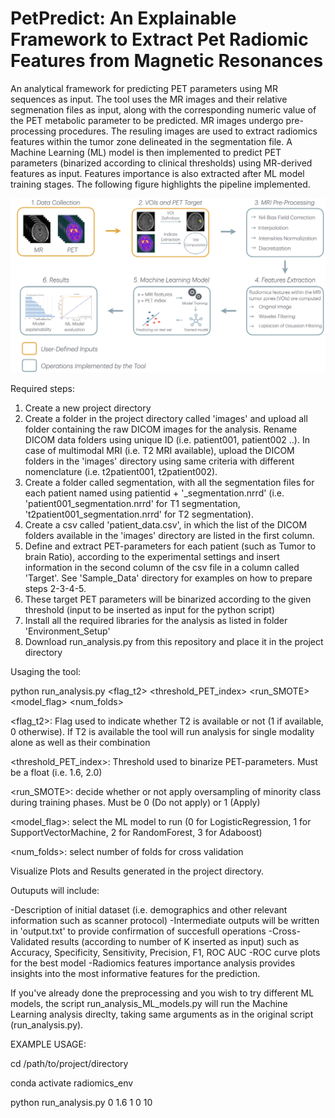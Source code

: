 # PetPredict: An Explainable Framework to Extract Pet Radiomic Features from Magnetic Resonances
An analytical framework for predicting PET parameters using MR sequences as input. The tool uses the MR images and their relative segmenation files as input, along with the corresponding numeric value of the PET metabolic parameter to be predicted. MR images undergo pre-processing procedures. The resuling images are used to extract radiomics features within the tumor zone delineated in the segmentation file. A Machine Learning (ML) model is then implemented to predict PET parameters (binarized according to clinical thresholds) using MR-derived features as input. Features importance is also extracted after ML model training stages. The following figure highlights the pipeline implemented.



![Alt text](tool_pipeline.png)


 
Required steps:

1. Create a new project directory 
2. Create a folder in the project directory called 'images' and upload all folder containing the raw DICOM images for the analysis. Rename DICOM data folders using unique ID (i.e. patient001, patient002 ..). In case of multimodal MRI (i.e. T2 MRI available), upload the DICOM folders in the 'images' directory using same criteria with different nomenclature (i.e. t2patient001, t2patient002). 
3. Create a folder called segmentation, with all the segmentation files for each patient named using patientid + '_segmentation.nrrd' (i.e. 'patient001_segmentation.nrrd' for T1 segmentation, 't2patient001_segmentation.nrrd' for T2 segmentation). 
4. Create a csv called 'patient_data.csv', in which the list of the DICOM folders available in the 'images' directory are listed in the first column. 
5. Define and extract PET-parameters for each patient (such as Tumor to brain Ratio), according to the experimental settings and insert information in the second column of the csv file in a column called 'Target'. See 'Sample_Data' directory for examples on how to prepare steps 2-3-4-5.
6. These target PET parameters will be binarized according to the given threshold (input to be inserted as input for the python script)
7. Install all the required libraries for the analysis as listed in folder 'Environment_Setup'
8. Download run_analysis.py from this repository and place it in the project directory

   
Usaging the tool:

python run_analysis.py <flag_t2> <threshold_PET_index> <run_SMOTE> <model_flag> <num_folds>

<flag_t2>: Flag used to indicate whether T2 is available or not (1 if available, 0 otherwise). If T2 is available the tool will run analysis for single modality alone as well as their combination

<threshold_PET_index>: Threshold used to binarize PET-parameters. Must be a float (i.e. 1.6, 2.0)

<run_SMOTE>: decide whether or not apply oversampling of minority class during training phases. Must be 0 (Do not apply) or 1 (Apply)

<model_flag>: select the ML model to run (0 for LogisticRegression, 1 for SupportVectorMachine, 2 for RandomForest, 3 for Adaboost)

<num_folds>: select number of folds for cross validation

Visualize Plots and Results generated in the project directory.

Outuputs will include:

-Description of initial dataset (i.e. demographics and other relevant information such as scanner protocol)
-Intermediate outputs will be written in 'output.txt' to provide confirmation of succesfull operations
-Cross-Validated results (according to number of K inserted as input) such as Accuracy, Specificity, Sensitivity, Precision, F1, ROC AUC
-ROC curve plots for the best model
-Radiomics features importance analysis provides insights into the most informative features for the prediction.  

If you've already done the preprocessing and you wish to try different ML models, the script run_analysis_ML_models.py will run the Machine Learning analysis direclty, taking same arguments as in the original script (run_analysis.py).

EXAMPLE USAGE:

cd /path/to/project/directory

conda activate radiomics_env

python run_analysis.py 0 1.6 1 0 10

